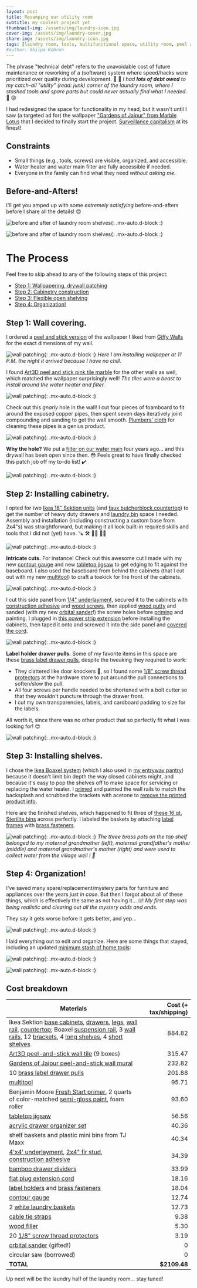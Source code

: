 ```yaml
---
layout: post
title: Revamping our utility room
subtitle: my coolest project yet
thumbnail-img: /assets/img/laundry-icon.jpg
cover-img: /assets/img/laundry-cover.jpg
share-img: /assets/img/laundry-icon.jpg
tags: [laundry room, tools, multifunctional space, utility room, peel and stick wallpaper, ikea boaxel, ikea sektion]
#author: Shilpa Kobren
---
```


The phrase "technical debt" refers to the unavoidable cost of future maintenance or 
reworking of a (software) system where speed/hacks 
were prioritized over quality during development. :money_with_wings: :money_with_wings: 
*I had **lots of debt owed** to my catch-all "utility" (read: junk) corner of the laundry room, 
where I stashed tools and spare parts but could never actually find what I needed.* :woozy_face: :rage:

I had redesigned the space for functionality in my head, but it wasn't until I saw (a targeted ad for) the wallpaper ["Gardens of Jaipur" from Marble Lotus](https://www.marble-lotus.com/collections/indian-wallpaper/products/gardens-of-jaipur) 
that I decided to finally start the project. [Surveillance capitalism](https://en.wikipedia.org/wiki/Surveillance_capitalism) at its finest! 

## Constraints
* Small things (e.g., tools, screws) are visible, organized, and accessible.
* Water heater and water main filter are fully accessible if needed.
* Everyone in the family can find what they need *without asking me.*

## Before-and-Afters! 

I'll get you amped up with some *extremely satisfying* before-and-afters before I share all the details! :heart_eyes:

![before and after of laundry room shelves](../assets/img/laundry01.jpg){: .mx-auto.d-block :}

![before and after of laundry room shelves](../assets/img/laundry02.jpg){: .mx-auto.d-block :}

# The Process

Feel free to skip ahead to any of the following steps of this project: 

* [Step 1: Wallpapering, drywall patching](#step-1-wall-covering)
* [Step 2: Cabinetry construction](#step-2-installing-cabinetry)
* [Step 3: Flexible open shelving](#step-3-installing-shelves)
* [Step 4: Organization!](#step-4-organization)

## Step 1: Wall covering.

I ordered a [peel and stick version](https://www.giffywalls.com/jaipur-garden-wallpaper-c75) 
of the wallpaper I liked from [Giffy Walls](https://www.giffywalls.com/) for the exact dimensions of my wall. 

![wall patching](../assets/img/laundry-icon.jpg){: .mx-auto.d-block :}
*Here I am installing wallpaper at 11 P.M. the night it arrived because I have no chill.*

I found 
[Art3D peel and stick pink tile marble](https://www.thespruce.com/best-peel-and-stick-tiles-4776407) for 
the other walls as well, which matched the wallpaper surprisingly well! *The tiles were a beast to install around 
the water heater and filter.*

![wall patching](../assets/img/laundry04.jpg){: .mx-auto.d-block :}

Check out this *gnarly* hole in the wall! I cut four pieces of foamboard to fit
around the exposed copper pipes, then spent seven days iteratively joint compounding and sanding to get the wall smooth. 
[Plumbers' cloth](https://www.amazon.com/ChampNet-Plumbers-Aluminum-Sandpaper-Projects/dp/B0BPJQMRKM) for cleaning these pipes is a genius product.

![wall patching](../assets/img/laundry03.jpg){: .mx-auto.d-block :}

**Why the hole?** We put a 
[filter on our water main](https://www.masslive.com/news/2022/08/cambridges-drinking-water-has-high-levels-of-toxic-forever-chemicals-city-to-switch-to-alternative-water-source-officials-say.html) 
four years ago... and this drywall has been open since then. :flushed:
Feels great to have finally checked this patch job off my to-do list! :heavy_check_mark:

![wall patching](../assets/img/laundry05.jpg){: .mx-auto.d-block :}

## Step 2: Installing cabinetry.

I opted for two [Ikea 18" Sektion units](https://www.ikea.com/us/en/p/sektion-maximera-base-cabinet-6-fronts-6-low-drawers-white-vallstena-white-s59506432/) (and [faux butcherblock countertop](https://www.ikea.com/us/en/p/saeljan-countertop-oak-effect-laminate-80439214/)) 
to get the number of heavy duty drawers and [laundry bin](https://www.acehardware.com/departments/home-and-decor/laundry-care/laundry-bags-and-hampers/68601) space I needed. 
Assembly and installation (including constructing a custom base from 2x4"s) was straightforward, 
but making it all look built-in required skills and tools that I did not (yet) have. :carpentry_saw: :hammer_and_wrench: :woman_mechanic: :woman_artist:

![wall patching](../assets/img/laundry08.jpg){: .mx-auto.d-block :}

**Intricate cuts.** For instance! Check out this awesome cut I made with my new 
[contour gauge](https://www.amazon.com/General-Tools-Contour-Duplicator-6-Inch/dp/B00004T7RA) and new 
[tabletop jigsaw](https://www.amazon.com/dp/B071P6GZN5?ref=ppx_yo2ov_dt_b_product_details&th=1) to get 
edging to fit against the baseboard. I also used the baseboard from behind the cabinets (that I cut out with my new [multitool](https://www.amazon.com/gp/product/B07VBB55X5/ref=ppx_yo_dt_b_search_asin_title?th=1)) to craft 
a toekick for the front of the cabinets.

![wall patching](../assets/img/laundry06.jpg){: .mx-auto.d-block :}

I cut this side panel from [1/4" underlayment](https://www.homedepot.com/p/1-4-in-x-4-ft-x-4-ft-Underlayment-448821/202327790), 
secured it to the cabinets with [construction adhesive](https://www.homedepot.com/p/Loctite-Power-Grab-Heavy-Duty-Instant-Grab-9-oz-Latex-Construction-Adhesive-White-Cartridge-each-2032666/206432103) 
and [wood screws](https://www.homedepot.com/p/Everbilt-8-x-7-8-in-Zinc-Plated-Phillips-Flat-Head-Wood-Screw-12-Pack-829611/317479652), 
then applied [wood putty](https://www.homedepot.com/p/DAP-Plastic-Wood-X-with-DryDex-5-5-oz-All-Purpose-Wood-Filler-00540/206667344) and 
sanded (with my new [orbital sander](https://www.amazon.com/Ryobi-S652DGK-Squared-Orbital-Finishing/dp/B00OQOE73C)!) the screw holes before 
[priming](https://www.benjaminmoore.com/en-us/interior-exterior-paints-stains/product-catalog/fspip/fresh-start-premium-interior-primers?product=046) and painting.
I plugged in [this power strip extension](https://www.amazon.com/dp/B0CSSFS5GG) before installing the cabinets, then taped it onto and screwed it into the side panel 
and [covered the cord](https://www.amazon.com/gp/product/B07GPFDL1K/ref=ppx_yo_dt_b_search_asin_title).

![wall patching](../assets/img/laundry09.jpg){: .mx-auto.d-block :}

**Label holder drawer pulls.** Some of my favorite items in this space are these 
[brass label drawer pulls](https://www.signaturehardware.com/rectangular-brass-drawer-pull-with-label-holder---polished-brass/365215.html), 
despite the tweaking they required to work: 

* They clattered like door knockers :bell:, so I found some [1/8" screw thread protectors](https://www.amazon.com/DMiotech-Thread-Protectors-Rubber-Furniture/dp/B0B59MBP39) 
at the hardware store to put around the pull connections to soften/slow the pull.
* All four screws per handle needed to be shortened with a bolt cutter so that they wouldn't puncture through the drawer front. 
* I cut my own transparencies, labels, and cardboard padding to size for the labels.

All worth it, since there was no other product that so perfectly fit what I was looking for! :heart_eyes:

![wall patching](../assets/img/laundry07.jpg){: .mx-auto.d-block :}

## Step 3: Installing shelves.

I chose the [Ikea Boaxel system](https://www.ikea.com/us/en/cat/boaxel-system-47394/) (which I also used in 
[my entryway pantry](../2021-04-01-entry-closet/)) because it doesn't limit bin depth the way closed cabinets might,
and because it's easy to pop the shelves off to make space for servicing or replacing the water heater. 
I [primed](https://www.amazon.com/Rust-Oleum-249090-Painters-Purpose-12-Ounce/dp/B002BWOS08) and painted the wall 
rails to match the backsplash and scrubbed the brackets with acetone 
to [remove the printed product info](https://www.reddit.com/r/IKEA/comments/qehj0d/printing_on_boaxel_brackets/).

Here are the finished shelves, which happened to fit three of [these 16 qt. Sterilite bins](https://www.amazon.com/Sterilite-16448012-Quart-Storage-12-Pack/dp/B002BDTEU6) 
across perfectly.
I labeled the baskets by attaching [label frames](https://www.amazon.com/dp/B07P2NG8QZ) with [brass fasteners](https://www.amazon.com/dp/B08MPRHKP6).

![wall patching](../assets/img/laundry14.jpg){: .mx-auto.d-block :}
*The three brass pots on the top shelf belonged to my maternal grandmother (left), maternal grandfather's mother (middle) and maternal grandmother's mother (right) 
and were used to collect water from the village well ! :potable_water:*

## Step 4: Organization!

I've saved many spare/replacement/mystery parts for furniture and appliances over the years *just in case*. 
But then I forgot about all of these things, which is effectively the same as 
not having it... :roll_eyes:! *My first step was being realistic and clearing out all the mystery odds and ends.*

They say it gets worse before it gets better, and yep...

![wall patching](../assets/img/laundry11.jpg){: .mx-auto.d-block :}

I laid everything out to edit and organize. Here are some things that stayed, including an updated [minimum stash of home tools](https://www.reddit.com/r/Tools/comments/13klh7x/what_are_some_home_essentialsmusthave_tools/):

![wall patching](../assets/img/laundry12.jpg){: .mx-auto.d-block :}

![wall patching](../assets/img/laundry13.gif){: .mx-auto.d-block :}

## Cost breakdown

| Materials | Cost (+ tax/shipping) | 
| --- | ---: | 
| Ikea Sektion [base cabinets](https://www.ikea.com/us/en/p/sektion-maximera-base-cabinet-6-fronts-6-low-drawers-white-vallstena-white-s59506432/), [drawers](https://www.ikea.com/us/en/p/sektion-base-cabinet-with-4-drawers-white-maximera-veddinge-white-s89034313/), [legs](https://www.ikea.com/us/en/p/sektion-leg-10265518/), [wall rail](https://www.ikea.com/us/en/p/sektion-suspension-rail-galvanized-60261527/), [countertop](https://www.ikea.com/us/en/p/saeljan-countertop-oak-effect-laminate-80439214/); Boaxel [suspension rail](https://www.ikea.com/us/en/p/boaxel-suspension-rail-white-60474270/), 3 [wall rails](https://www.ikea.com/us/en/p/boaxel-wall-upright-white-00448731/), 12 [brackets](https://www.ikea.com/us/en/p/boaxel-bracket-white-60448733/), 4 [long shelves](https://www.ikea.com/us/en/p/boaxel-shelf-white-90448736/), 4 [short shelves](https://www.ikea.com/us/en/p/boaxel-adjustable-shelf-white-30463744/) | 884.82 | 
| [Art3D peel-and-stick wall tile](https://www.amazon.com/dp/B0CTXZPHGD) (9 boxes) | 315.47 | 
| [Gardens of Jaipur peel-and-stick wall mural](https://www.giffywalls.com/jaipur-garden-wallpaper-c75) | 232.82 | 
| 10 [brass label drawer pulls](https://www.signaturehardware.com/rectangular-brass-drawer-pull-with-label-holder---polished-brass/365215.html) | 201.88 | 
| [multitool](https://www.amazon.com/dp/B07VBB55X5?ref=ppx_yo2ov_dt_b_product_details&th=1) | 95.71 | 
| Benjamin Moore [Fresh Start primer](https://store.benjaminmoore.com/storefront/us/en/coating/interior-exterior-primers/benjamin-moore/fresh-start-high-hiding-all-purpose-primer/fresh-start/p/0046?size=SIZE-004), 2 quarts of color-matched [semi-gloss paint](https://store.benjaminmoore.com/storefront/us/en/coating/interior-exterior-primers/benjamin-moore/fresh-start-high-hiding-all-purpose-primer/fresh-start/p/0046?size=SIZE-004), foam roller | 93.60 | 
| [tabletop jigsaw](https://www.amazon.com/dp/B071P6GZN5?ref=ppx_yo2ov_dt_b_product_details&th=1) | 56.56 | 
| [acrylic drawer organizer set](https://www.amazon.com/dp/B0CL28Y8Y6) | 40.36 | 
| shelf baskets and plastic mini bins from TJ Maxx | 40.34 | 
| [4'x4' underlayment](https://www.homedepot.com/p/1-4-in-x-4-ft-x-4-ft-Underlayment-448821/202327790), [2x4" fir stud](https://www.homedepot.com/p/2-in-x-4-in-x-96-in-Premium-Burrill-Fir-Stud-1000020053/206262176), [construction adhesive](https://www.homedepot.com/p/Loctite-Power-Grab-Heavy-Duty-Instant-Grab-9-oz-Latex-Construction-Adhesive-White-Cartridge-each-2032666/206432103) | 34.39 | 
| [bamboo drawer dividers](https://www.amazon.com/dp/B08B397DMF) | 33.99 | 
| [flat plug extension cord](https://www.amazon.com/dp/B0CSSFS5GG) | 18.16 | 
| [label holders](https://www.amazon.com/dp/B07P2NG8QZ) and [brass fasteners](https://www.amazon.com/dp/B08MPRHKP6) | 18.04 | 
| [contour gauge](https://www.amazon.com/General-Tools-Contour-Duplicator-6-Inch/dp/B00004T7RA) | 12.74 | 
| 2 [white laundry baskets](https://www.acehardware.com/departments/home-and-decor/laundry-care/laundry-bags-and-hampers/68601) | 12.73 | 
| [cable tie straps](https://www.amazon.com/dp/B001E1Y5O6) | 9.38 | 
| [wood filler](https://www.homedepot.com/p/DAP-Plastic-Wood-X-with-DryDex-5-5-oz-All-Purpose-Wood-Filler-00540/206667344) | 5.30 | 
| 20 [1/8" screw thread protectors](https://www.amazon.com/DMiotech-Thread-Protectors-Rubber-Furniture/dp/B0B59MBP39) | 3.19 | 
| [orbital sander](https://www.amazon.com/Ryobi-S652DGK-Squared-Orbital-Finishing/dp/B00OQOE73C) (gifted!) | 0 | 
| circular saw (borrowed) | 0 | 
| **TOTAL** | **$2109.48** |

Up next will be the laundry half of the laundry room... stay tuned! 